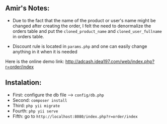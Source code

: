 ## Amir's Notes:
* Due to the fact that the name of the product or user's name might be changed after creating the order, I felt the need to denormalize the orders table and put  the  `cloned_product_name` and `cloned_user_fullname` in orders table.

* Discount rule is located in `params.php` and one can easily change anything in it when it is needed

Here is the online demo link:
http://adcash.idea197.com/web/index.php?r=order/index

## Instalation:
* First: configure the db file --> `config/db.php`
* Second: `composer install`
* Third: `php yii migrate`
* Fourth: `php yii serve`
* Fifth: go to `http://localhost:8080/index.php?r=order/index`



